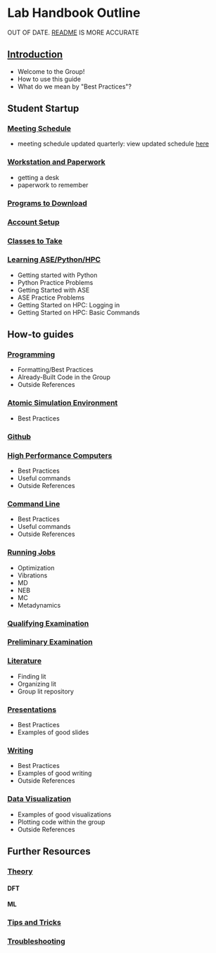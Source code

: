 # Lab Handbook Outline

OUT OF DATE. [README](https://github.com/kul-group/Group-Handbook#table-of-contents) IS MORE ACCURATE

## [Introduction](https://github.com/kul-group/Group-Handbook/blob/master/Introduction.md#introduction)
- Welcome to the Group!
- How to use this guide
- What do we mean by "Best Practices"?

## Student Startup

### [Meeting Schedule](https://github.com/kul-group/Group-Handbook/blob/master/Meeting%20Schedule.md#meeting-schedule)
- meeting schedule updated quarterly: view updated schedule [here](https://ucdavis.app.box.com/notes/525192228480)

### [Workstation and Paperwork](https://github.com/kul-group/Group-Handbook/blob/master/Workstation%20and%20Paperwork.md#workstation-and-paperwork)
- getting a desk
- paperwork to remember

### [Programs to Download](https://github.com/kul-group/Group-Handbook/blob/master/Programs%20to%20Download.md#programs-to-downloadmd)

### [Account Setup](https://github.com/kul-group/Group-Handbook/blob/master/Account%20Setup.md#account-setup)

### [Classes to Take](https://github.com/kul-group/Group-Handbook/blob/master/Classes%20to%20Take%20.md#classes-to-take)

### [Learning ASE/Python/HPC](https://github.com/kul-group/Group-Handbook/blob/master/Learning%20ASE-Python-HPC.md#learning-asepythonhpc)
- Getting started with Python
- Python Practice Problems
- Getting Started with ASE
- ASE Practice Problems
- Getting Started on HPC: Logging in
- Getting Started on HPC: Basic Commands

## How-to guides

### [Programming](https://github.com/kul-group/Group-Handbook/blob/master/Programming.md#programming)
- Formatting/Best Practices
- Already-Built Code in the Group
- Outside References

### [Atomic Simulation Environment](https://github.com/kul-group/Group-Handbook/blob/master/Atomic%20Simulation%20Environment.md#atomic-simulation-environment)
- Best Practices

### [Github](https://github.com/kul-group/Group-Handbook/blob/master/Github.md#github)

### [High Performance Computers](https://github.com/kul-group/Group-Handbook/blob/master/High%20Performance%20Computers.md#high-performance-computers)
- Best Practices
- Useful commands
- Outside References

### [Command Line](https://github.com/kul-group/Group-Handbook/blob/master/Command%20Line.md#command-line)
- Best Practices
- Useful commands
- Outside References

### [Running Jobs](https://github.com/kul-group/Group-Handbook/blob/master/Running%20Jobs%20.md#chapter-contents)
- Optimization
- Vibrations
- MD
- NEB
- MC
- Metadynamics

### [Qualifying Examination](https://github.com/kul-group/Group-Handbook/blob/master/Qualifying%20Examination.md#qualifying-examination)

### [Preliminary Examination](https://github.com/kul-group/Group-Handbook/blob/master/Preliminary%20Examination.md#preliminary-examination)

### [Literature](https://github.com/kul-group/Group-Handbook/blob/master/Literature.md#literature)
- Finding lit
- Organizing lit
- Group lit repository

### [Presentations](https://github.com/kul-group/Group-Handbook/blob/master/Presentations.md#presentations)
- Best Practices
- Examples of good slides

### [Writing](https://github.com/kul-group/Group-Handbook/blob/master/Writing.md#writing)
- Best Practices
- Examples of good writing
- Outside References

### [Data Visualization](https://github.com/kul-group/Group-Handbook/blob/master/Data%20Visualization.md#data-visualization)
- Examples of good visualizations
- Plotting code within the group
- Outside References

## Further Resources

### [Theory](https://github.com/kul-group/Group-Handbook/blob/master/Theory.md#theory)

#### DFT
#### ML

### [Tips and Tricks](https://github.com/kul-group/Group-Handbook/blob/master/Tips%20and%20Tricks%20.md#tips)

### [Troubleshooting](https://github.com/kul-group/Group-Handbook/blob/master/Troubleshooting.md#troubleshooting)
